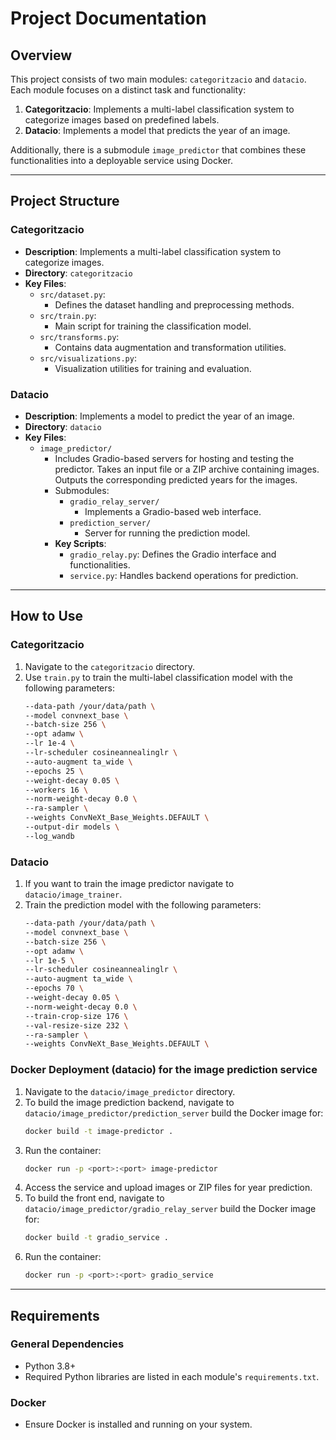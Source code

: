 
# Project Documentation

## Overview

This project consists of two main modules: `categoritzacio` and `datacio`. Each module focuses on a distinct task and functionality:

1. **Categoritzacio**: Implements a multi-label classification system to categorize images based on predefined labels.
2. **Datacio**: Implements a model that predicts the year of an image.

Additionally, there is a submodule `image_predictor` that combines these functionalities into a deployable service using Docker.

---

## Project Structure

### Categoritzacio

- **Description**: Implements a multi-label classification system to categorize images.
- **Directory**: `categoritzacio`
- **Key Files**:
  - `src/dataset.py`:
    - Defines the dataset handling and preprocessing methods.
  - `src/train.py`:
    - Main script for training the classification model.
  - `src/transforms.py`:
    - Contains data augmentation and transformation utilities.
  - `src/visualizations.py`:
    - Visualization utilities for training and evaluation.

### Datacio

- **Description**: Implements a model to predict the year of an image.
- **Directory**: `datacio`
- **Key Files**:
  - `image_predictor/`
    - Includes Gradio-based servers for hosting and testing the predictor. Takes an input file or a ZIP archive containing images. Outputs the corresponding predicted years for the images.
    - Submodules:
      - `gradio_relay_server/`
        - Implements a Gradio-based web interface.
      - `prediction_server/`
        - Server for running the prediction model.
    - **Key Scripts**:
      - `gradio_relay.py`: Defines the Gradio interface and functionalities.
      - `service.py`: Handles backend operations for prediction.

---

## How to Use

### Categoritzacio

1. Navigate to the `categoritzacio` directory.
2. Use `train.py` to train the multi-label classification model with the following parameters:
   ```bash
   --data-path /your/data/path \
   --model convnext_base \
   --batch-size 256 \
   --opt adamw \
   --lr 1e-4 \
   --lr-scheduler cosineannealinglr \
   --auto-augment ta_wide \
   --epochs 25 \
   --weight-decay 0.05 \
   --workers 16 \
   --norm-weight-decay 0.0 \
   --ra-sampler \
   --weights ConvNeXt_Base_Weights.DEFAULT \
   --output-dir models \
   --log_wandb
   ```


### Datacio

1. If you want to train the image predictor navigate to `datacio/image_trainer`. 
2. Train the prediction model with the following parameters:
   ```bash
   --data-path /your/data/path \
   --model convnext_base \
   --batch-size 256 \
   --opt adamw \
   --lr 1e-5 \
   --lr-scheduler cosineannealinglr \
   --auto-augment ta_wide \
   --epochs 70 \
   --weight-decay 0.05 \
   --norm-weight-decay 0.0 \
   --train-crop-size 176 \
   --val-resize-size 232 \
   --ra-sampler \
   --weights ConvNeXt_Base_Weights.DEFAULT \
   ```


### Docker Deployment (datacio) for the image prediction service

1. Navigate to the `datacio/image_predictor` directory.
2. To build the image prediction backend, navigate to `datacio/image_predictor/prediction_server` build the Docker image for:
   ```bash
   docker build -t image-predictor .
   ```
3. Run the container:
   ```bash
   docker run -p <port>:<port> image-predictor
   ```
4. Access the service and upload images or ZIP files for year prediction.
5. To build the front end, navigate to `datacio/image_predictor/gradio_relay_server` build the Docker image for:
   ```bash
   docker build -t gradio_service .
   ```
6. Run the container:
   ```bash
   docker run -p <port>:<port> gradio_service
   ```
   
---

## Requirements

### General Dependencies

- Python 3.8+
- Required Python libraries are listed in each module's `requirements.txt`.

### Docker

- Ensure Docker is installed and running on your system.


